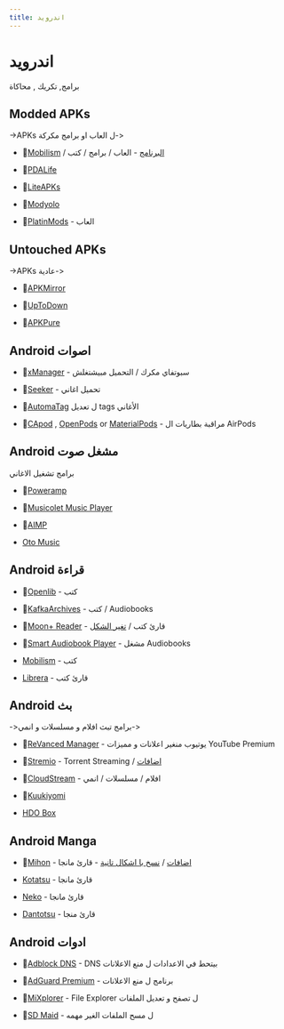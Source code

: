 ```yaml
---
title: اندرويد
---
```


# اندرويد
برامج, تكريك , محاكاة

## Modded APKs
->APKs ل العاب او برامج مكركة->

* 🌟[Mobilism](https://forum.mobilism.org/viewforum.php?f=398) / [البرنامج](https://forum.mobilism.org/app/) - العاب / برامج / كتب

* 🌟[PDALife](https://pdalife.com/)

* 🌟[LiteAPKs](https://liteapks.com/)

* 🌟[Modyolo](https://modyolo.com/)

* 🌟[PlatinMods](https://platinmods.com/) - العاب

## Untouched APKs 
->APKs عادية->

* 🌟[APKMirror](https://www.apkmirror.com/)

* 🌟[UpToDown](https://en.uptodown.com/android)

* 🌟[APKPure](https://apkpure.net/)

## Android اصوات

* 🌟[xManager](https://www.xmanagerapp.com/) - سبوتفاي مكرك / التحميل مبيشتغلش 

* 🌟[Seeker](https://play.google.com/store/apps/details?id=com.companyname.andriodapp1) - تحميل اغاني

* 🌟[AutomaTag](http://automatag.com/) ل تعديل tags الأغاني 

* 🌟[CApod](https://github.com/d4rken-org/capod) , [OpenPods](https://github.com/adolfintel/OpenPods) or [MaterialPods](https://play.google.com/store/apps/details?id=com.pryshedko.materialpods) -  مراقبة بطاريات ال AirPods 

## Android مشغل صوت 
برامج تشغيل الاغاني

* 🌟[Poweramp](https://forum.mobilism.org/search.php?keywords=poweramp&sr=topics&sf=titleonly)

* 🌟[Musicolet Music Player](https://krosbits.in/musicolet/)

* 🌟[AIMP](https://www.aimp.ru/?do=download&os=android)

* [Oto Music](https://play.google.com/store/apps/details?id=com.piyush.music)

## Android قراءة 

* 🌟[Openlib](https://github.com/dstark5/Openlib) - كتب

* 🌟[KafkaArchives](https://www.kafkaarchives.com/) - كتب / Audiobooks

* 🌟[Moon+ Reader](https://www.moondownload.com/) - قارئ كتب / [تغير الشكل](https://rentry.co/moontheme) 

* 🌟[Smart Audiobook Player](https://play.google.com/store/apps/details?id=ak.alizandro.smartaudiobookplayer) - مشغل Audiobooks

* [Mobilism](https://forum.mobilism.org/app/) - كتب 

* [Librera](https://librera.mobi/) - قارئ كتب 

## Android بث 
->برامج تبث افلام و مسلسلات و انمي->

* 🌟[ReVanced Manager](https://forum.mobilism.org/search.php?keywords=Youtube+ReVanced&sr=topics&sf=titleonly) - يوتيوب منغير اعلانات و مميزات YouTube Premium 

*  🌟[Stremio](https://www.stremio.com/) - Torrent Streaming / [اضافات](https://stremio-addons.netlify.app/) 

* 🌟[CloudStream](https://cloudstream-on-fleek-co.ipns.dweb.link/) - افلام / مسلسلات / انمي

* 🌟[Kuukiyomi](https://github.com/LuftVerbot/kuukiyomi/)

* [HDO Box](https://forum.mobilism.org/search.php?keywords=HDO+Box&sr=topics&sf=titleonly)

## Android Manga

* 🌟[Mihon](https://mihon.app/) - [اضافات](https://keiyoushi.github.io/extensions/) / [نسخ با اشكال تانية](https://mihon.app/forks/) - قارئ مانجا

* [Kotatsu](https://kotatsu.app/) - قارئ مانجا

* [Neko](https://github.com/nekomangaorg/Neko) - قارئ مانجا

* [Dantotsu](https://dantotsu.app/) - قارئ منجا

## Android ادوات  

* 🌟[Adblock DNS](https://pastebin.com/w1fii1Cd) - DNS بيتحط في الاعدادات ل منع الاعلانات 

* 🌟[AdGuard Premium](https://forum.mobilism.org/search.php?st=0&sk=t&sd=d&sr=topics&keywords=adguard&sf=titleonly) - برنامج ل منع الاعلانات 

* 🌟[MiXplorer](https://mixplorer.com/) - File Explorer ل تصفح و تعديل الملفات

* 🌟[SD Maid](https://github.com/d4rken-org/sdmaid-se) - ل مسح الملفات الغير مهمه

